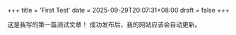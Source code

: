 +++
title = 'First Test'
date = 2025-09-29T20:07:31+08:00
draft = false
+++


这是我写的第一篇测试文章！
成功发布后，我的网站应该会自动更新。

